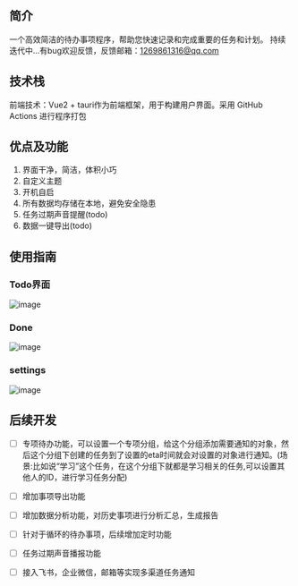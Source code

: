## 简介

一个高效简洁的待办事项程序，帮助您快速记录和完成重要的任务和计划。
持续迭代中...有bug欢迎反馈，反馈邮箱：1269861316@qq.com

## 技术栈

前端技术：Vue2 + tauri作为前端框架，用于构建用户界面。采用 GitHub Actions 进行程序打包


## 优点及功能

1. 界面干净，简洁，体积小巧
2. 自定义主题
3. 开机自启
4. 所有数据均存储在本地，避免安全隐患
5. 任务过期声音提醒(todo)
6. 数据一键导出(todo)


## 使用指南

### Todo界面
![image](https://github.com/sky984-11/SkyDo/assets/58068214/38a11fd6-8bd5-48b1-90ee-fcd383c36e0f)


### Done
![image](https://github.com/sky984-11/SkyDo/assets/58068214/220a2bfb-bac0-4696-aa72-3efab54dbbba)


### settings
![image](https://github.com/sky984-11/SkyDo/assets/58068214/61e3e525-4097-46dc-b0b9-0cec186a4a51)


## 后续开发

- [ ] 专项待办功能，可以设置一个专项分组，给这个分组添加需要通知的对象，然后这个分组下创建的任务到了设置的eta时间就会对设置的对象进行通知。(场景:比如说“学习”这个任务，在这个分组下就都是学习相关的任务,可以设置其他人的ID，进行学习任务分配)
- [ ] 增加事项导出功能
- [ ] 增加数据分析功能，对历史事项进行分析汇总，生成报告
- [ ] 针对于循环的待办事项，后续增加定时功能
- [ ] 任务过期声音播报功能
- [ ] 接入飞书，企业微信，邮箱等实现多渠道任务通知

